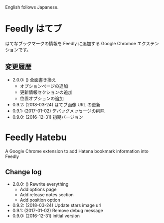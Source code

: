 English follows Japanese.

# Feedly はてブ

はてなブックマークの情報を Feedly に追加する Google Chromoe エクステンションです。

## 変更履歴

- 2.0.0: () 全面書き換え
    - オプションページの追加
    - 更新情報セクションの追加
    - 位置オプションの追加
- 0.9.2: (2018-03-24) はてブ画像 URL の更新
- 0.9.1: (2017-01-02) デバッグメッセージの削除
- 0.9.0: (2016-12-31) 初期バージョン


# Feedly Hatebu
A Google Chrome extension to add Hatena bookmark information into Feedly

## Change log

- 2.0.0: () Rewrite everything
    - Add options page
    - Add release notes section
    - Add position option
- 0.9.2: (2018-03-24) Update stars image url
- 0.9.1: (2017-01-02) Remove debug message
- 0.9.0: (2016-12-31) initial version
